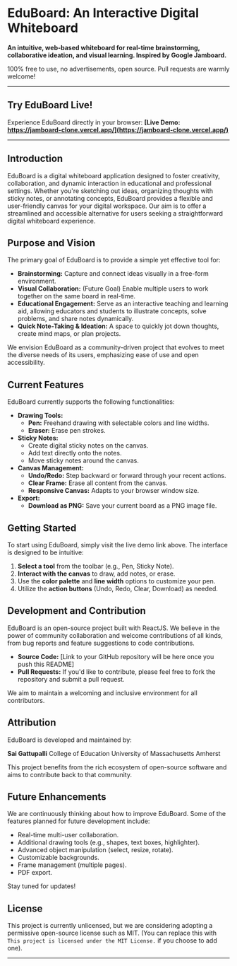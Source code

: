 # EduBoard: An Interactive Digital Whiteboard

**An intuitive, web-based whiteboard for real-time brainstorming, collaborative ideation, and visual learning. Inspired by Google Jamboard.**

100% free to use, no advertisements, open source. Pull requests are warmly welcome!

---

## Try EduBoard Live!

Experience EduBoard directly in your browser:
**[Live Demo: https://jamboard-clone.vercel.app/](https://jamboard-clone.vercel.app/)**

---

## Introduction

EduBoard is a digital whiteboard application designed to foster creativity, collaboration, and dynamic interaction in educational and professional settings. Whether you're sketching out ideas, organizing thoughts with sticky notes, or annotating concepts, EduBoard provides a flexible and user-friendly canvas for your digital workspace. Our aim is to offer a streamlined and accessible alternative for users seeking a straightforward digital whiteboard experience.

## Purpose and Vision

The primary goal of EduBoard is to provide a simple yet effective tool for:

* **Brainstorming:** Capture and connect ideas visually in a free-form environment.
* **Visual Collaboration:** (Future Goal) Enable multiple users to work together on the same board in real-time.
* **Educational Engagement:** Serve as an interactive teaching and learning aid, allowing educators and students to illustrate concepts, solve problems, and share notes dynamically.
* **Quick Note-Taking & Ideation:** A space to quickly jot down thoughts, create mind maps, or plan projects.

We envision EduBoard as a community-driven project that evolves to meet the diverse needs of its users, emphasizing ease of use and open accessibility.

## Current Features

EduBoard currently supports the following functionalities:

* **Drawing Tools:**
    * **Pen:** Freehand drawing with selectable colors and line widths.
    * **Eraser:** Erase pen strokes.
* **Sticky Notes:**
    * Create digital sticky notes on the canvas.
    * Add text directly onto the notes.
    * Move sticky notes around the canvas.
* **Canvas Management:**
    * **Undo/Redo:** Step backward or forward through your recent actions.
    * **Clear Frame:** Erase all content from the canvas.
    * **Responsive Canvas:** Adapts to your browser window size.
* **Export:**
    * **Download as PNG:** Save your current board as a PNG image file.

## Getting Started

To start using EduBoard, simply visit the live demo link above. The interface is designed to be intuitive:

1.  **Select a tool** from the toolbar (e.g., Pen, Sticky Note).
2.  **Interact with the canvas** to draw, add notes, or erase.
3.  Use the **color palette** and **line width** options to customize your pen.
4.  Utilize the **action buttons** (Undo, Redo, Clear, Download) as needed.

## Development and Contribution

EduBoard is an open-source project built with ReactJS. We believe in the power of community collaboration and welcome contributions of all kinds, from bug reports and feature suggestions to code contributions.

* **Source Code:** [Link to your GitHub repository will be here once you push this README]
* **Pull Requests:** If you'd like to contribute, please feel free to fork the repository and submit a pull request.

We aim to maintain a welcoming and inclusive environment for all contributors.

## Attribution

EduBoard is developed and maintained by:

**Sai Gattupalli**
College of Education
University of Massachusetts Amherst

This project benefits from the rich ecosystem of open-source software and aims to contribute back to that community.

## Future Enhancements

We are continuously thinking about how to improve EduBoard. Some of the features planned for future development include:

* Real-time multi-user collaboration.
* Additional drawing tools (e.g., shapes, text boxes, highlighter).
* Advanced object manipulation (select, resize, rotate).
* Customizable backgrounds.
* Frame management (multiple pages).
* PDF export.

Stay tuned for updates!

## License

This project is currently unlicensed, but we are considering adopting a permissive open-source license such as MIT. (You can replace this with `This project is licensed under the MIT License.` if you choose to add one).

---

